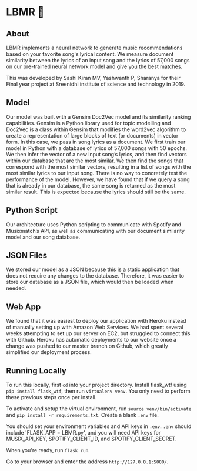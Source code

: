 # LBMR 🎵

## About
LBMR implements a neural network to generate music recommendations based on your favorite song's lyrical content. We measure document similarity between the lyrics of an input song and the lyrics of 57,000 songs on our pre-trained neural network model and give you the best matches. 

This was developed by Sashi Kiran MV, Yashwanth P, Sharanya for their Final year project at Sreenidhi institute of science and technology in 2019.

## Model
Our model was built with a Gensim Doc2Vec model and its similarity ranking capabilities. Gensim is a Python library used
for topic modelling and Doc2Vec is a class within Gensim that modifies the word2vec algorithm to create a representation of
large blocks of text (or documents) in vector form. In this case, we pass in song lyrics as a document. We first train our model in Python with a database of lyrics of 57,000 songs with 50 epochs. We then infer the vector of a new input song’s lyrics, and then find vectors within our database that are the most similar. We then find the songs that correspond with the most similar vectors, resulting in a list of songs with the most similar lyrics to our input song.
There is no way to concretely test the performance of the model. However, we have found that if we query a song that is
already in our database, the same song is returned as the most similar result. This is expected because the lyrics should still be the same.

## Python Script
Our architecture uses Python scripting to communicate with Spotify and Musixmatch’s API, as well as communicating with
our document similarity model and our song database.

## JSON Files
We stored our model as a JSON because this is a static application that does not require any changes to the
database. Therefore, it was easier to store our database as a JSON file, which would then be loaded when needed.

## Web App
We found that it was easiest to deploy our application with Heroku instead of manually setting up with Amazon
Web Services. We had spent several weeks attempting to set up our server on EC2, but struggled to connect this with Github.
Heroku has automatic deployments to our website once a change was pushed to our master branch on Github, which greatly
simplified our deployment process.

## Running Locally
To run this locally, first `cd` into your project directory. Install flask_wtf using `pip install flask_wtf`, then run `virtualenv venv`. You only need to perform these previous steps once per install. 

To activate and setup the virtual environment, run `source venv/bin/activate` and `pip install -r requirements.txt`. Create a blank `.env` file.

You should set your environment variables and API keys in `.env`. `.env` should include 'FLASK_APP = LBMR.py', and you will need API keys for MUSIX_API_KEY, SPOTIFY_CLIENT_ID, and SPOTIFY_CLIENT_SECRET. 

When you're ready, run `flask run`.

Go to your browser and enter the address `http://127.0.0.1:5000/`.